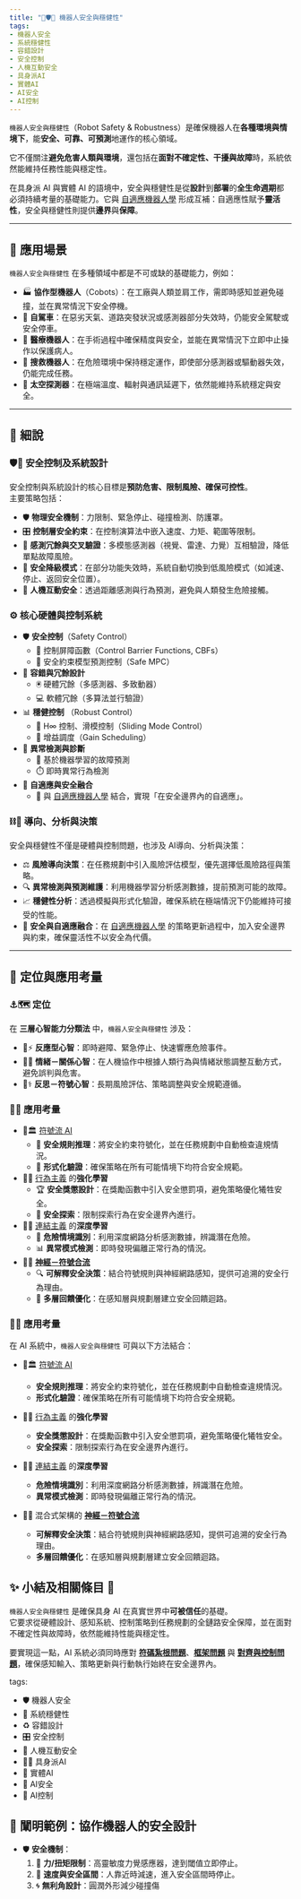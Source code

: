 ```yaml
---
title: "🦾🛡️🚨 機器人安全與穩健性" 
tags:
- 機器人安全
- 系統穩健性
- 容錯設計
- 安全控制
- 人機互動安全
- 具身派AI
- 實體AI
- AI安全
- AI控制
---
```

`機器人安全與穩健性`（Robot Safety & Robustness）是確保機器人在**各種環境與情境下**，能**安全、可靠、可預測**地運作的核心領域。  

它不僅關注**避免危害人類與環境**，還包括在**面對不確定性、干擾與故障**時，系統依然能維持任務性能與穩定性。

在具身派 AI 與實體 AI 的語境中，安全與穩健性是從**設計**到**部署**的**全生命週期**都必須持續考量的基礎能力。它與 [自適應機器人學](08-03-adaptive_robotics.zh-hant) 形成互補：自適應性賦予**靈活性**，安全與穩健性則提供**邊界**與**保障**。

***

## 🚀 應用場景

`機器人安全與穩健性` 在多種領域中都是不可或缺的基礎能力，例如：

- 🏭 **協作型機器人**（Cobots）：在工廠與人類並肩工作，需即時感知並避免碰撞，並在異常情況下安全停機。
- 🚗 **自駕車**：在惡劣天氣、道路突發狀況或感測器部分失效時，仍能安全駕駛或安全停車。
- 🏥 **醫療機器人**：在手術過程中確保精度與安全，並能在異常情況下立即中止操作以保護病人。
- 🚨 **搜救機器人**：在危險環境中保持穩定運作，即使部分感測器或驅動器失效，仍能完成任務。
- 🚀 **太空探測器**：在極端溫度、輻射與通訊延遲下，依然能維持系統穩定與安全。

***

## 🔬 細說

### 🛡️🚨 安全控制及系統設計

安全控制與系統設計的核心目標是**預防危害、限制風險、確保可控性**。  
主要策略包括：

- 🛡️ **物理安全機制**：力限制、緊急停止、碰撞檢測、防護罩。
- 🎛️ **控制層安全約束**：在控制演算法中嵌入速度、力矩、範圍等限制。
- 👀 **感測冗餘與交叉驗證**：多模態感測器（視覺、雷達、力覺）互相驗證，降低單點故障風險。
- 🛑 **安全降級模式**：在部分功能失效時，系統自動切換到低風險模式（如減速、停止、返回安全位置）。
- 🤝 **人機互動安全**：透過距離感測與行為預測，避免與人類發生危險接觸。

### ⚙️ 核心硬體與控制系統

- 🛡️ **安全控制**（Safety Control）
  - 🧮 控制屏障函數（Control Barrier Functions, CBFs）  
  - 📐 安全約束模型預測控制（Safe MPC）  
- 🔄 **容錯與冗餘設計**  
  - 🖲️ 硬體冗餘（多感測器、多致動器）  
  - 💻 軟體冗餘（多算法並行驗證）  
- 📊 **穩健控制**  （Robust Control）
  - 🎯 H∞ 控制、滑模控制（Sliding Mode Control）  
  - 📏 增益調度（Gain Scheduling）  
- 🧠 **異常檢測與診斷**  
  - 🤖 基於機器學習的故障預測  
  - ⏱️ 即時異常行為檢測  
- 🧬 **自適應與安全融合**  
  - 🔗 與 [自適應機器人學](08-03-adaptive_robotics.zh-hant) 結合，實現「在安全邊界內的自適應」。

### ⛓️🦾 導向、分析與決策

安全與穩健性不僅是硬體與控制問題，也涉及 AI導向、分析與決策：

- ⚖️ **風險導向決策**：在任務規劃中引入風險評估模型，優先選擇低風險路徑與策略。
- 🔍 **異常檢測與預測維護**：利用機器學習分析感測數據，提前預測可能的故障。
- 📈 **穩健性分析**：透過模擬與形式化驗證，確保系統在極端情況下仍能維持可接受的性能。
- 🧬 **安全與自適應融合**：在 [自適應機器人學](08-03-adaptive_robotics.zh-hant) 的策略更新過程中，加入安全邊界與約束，確保靈活性不以安全為代價。

***

## 🌟 定位與應用考量

### ⚓🗺 定位

在 **三層心智能力分類法** 中，`機器人安全與穩健性` 涉及：

- 🐸⚡ **反應型心智**：即時避障、緊急停止、快速響應危險事件。  
- 🐘💞 **情緒－關係心智**：在人機協作中根據人類行為與情緒狀態調整互動方式，避免誤判與危害。  
- 🧘⚕ **反思－符號心智**：長期風險評估、策略調整與安全規範遵循。  

### 📐🌉 應用考量

- 🎏🏛️ [符號流 AI](02-01-symbolic_ai.zh-hant)  
  - 📜 **安全規則推理**：將安全約束符號化，並在任務規劃中自動檢查違規情況。  
  - 🧾 **形式化驗證**：確保策略在所有可能情境下均符合安全規範。  
- 🏮💪 [行為主義](02-06-behaviorism.zh-hant) 的**強化學習**  
  - 🏆 **安全獎懲設計**：在獎勵函數中引入安全懲罰項，避免策略優化犧牲安全。  
  - 🚧 **安全探索**：限制探索行為在安全邊界內進行。  
- 🏮🧬 [連結主義](02-05-connectionism.zh-hant) 的**深度學習**  
  - 🛑 **危險情境識別**：利用深度網路分析感測數據，辨識潛在危險。  
  - 📊 **異常模式檢測**：即時發現偏離正常行為的情況。  
- 🎏🧠 **[神經－符號合流](02-03-neurosymbolic_ai.zh-hant)**  
  - 🔍 **可解釋安全決策**：結合符號規則與神經網路感知，提供可追溯的安全行為理由。  
  - 🔄 **多層回饋優化**：在感知層與規劃層建立安全回饋迴路。  

### 📐🌉 應用考量

在 AI 系統中，`機器人安全與穩健性` 可與以下方法結合：

- 🎏🏛️ [符號流 AI](02-01-symbolic_ai.zh-hant)  
  - **安全規則推理**：將安全約束符號化，並在任務規劃中自動檢查違規情況。
  - **形式化驗證**：確保策略在所有可能情境下均符合安全規範。

- 🏮💪 [行為主義](02-06-behaviorism.zh-hant) 的**強化學習**  
  - **安全獎懲設計**：在獎勵函數中引入安全懲罰項，避免策略優化犧牲安全。
  - **安全探索**：限制探索行為在安全邊界內進行。

- 🏮🧬 [連結主義](02-05-connectionism.zh-hant) 的**深度學習**  
  - **危險情境識別**：利用深度網路分析感測數據，辨識潛在危險。
  - **異常模式檢測**：即時發現偏離正常行為的情況。

- 🎏🧠 混合式架構的 **[神經－符號合流](02-03-neurosymbolic_ai.zh-hant)**  
  - **可解釋安全決策**：結合符號規則與神經網路感知，提供可追溯的安全行為理由。
  - **多層回饋優化**：在感知層與規劃層建立安全回饋迴路。

## ✨ 小結及相關條目 🏁

`機器人安全與穩健性` 是確保具身 AI 在真實世界中**可被信任**的基礎。  
它要求從硬體設計、感知系統、控制策略到任務規劃的全鏈路安全保障，並在面對不確定性與故障時，依然能維持性能與穩定性。  

要實現這一點，AI 系統必須同時應對 **[符碼紮根問題](01-03-Symbol_Grounding_Problem.zh-hant)**、**[框架問題](01-04-Frame_Problem.zh-hant)** 與 **[對齊與控制問題](01-06-AI_Alignment_Control_Problem.zh-hant)**，確保感知輸入、策略更新與行動執行始終在安全邊界內。




tags:
- 🛡️ 機器人安全
- 📏 系統穩健性
- ♻️ 容錯設計
- 🎛️ 安全控制
- 🤝 人機互動安全
- 🧍‍♂️ 具身派AI
- 🤖 實體AI
- 🔐 AI安全
- 🎯 AI控制

## 🛅 闡明範例：協作機器人的安全設計

- 🛡️ **安全機制**：  
  1. 💪 **力/扭矩限制**：高靈敏度力覺感應器，達到閾值立即停止。  
  2. 🐢 **速度與安全區間**：人靠近時減速，進入安全區間時停止。  
  3. 🌀 **無利角設計**：圓潤外形減少碰撞傷
